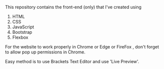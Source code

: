 This repository contains the front-end (only) that I've created using 
1. HTML
2. CSS
3. JavaScript
4. Bootstrap
5. Flexbox

For the website to work properly in Chrome  or Edge or FireFox , don't forget to allow pop up permissions in Chrome.

Easy method is to use Brackets Text Editor and use 'Live Preview'.